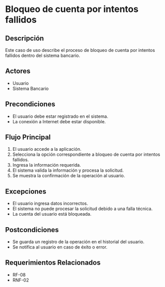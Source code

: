 # Bloqueo de cuenta por intentos fallidos

## Descripción

Este caso de uso describe el proceso de bloqueo de cuenta por intentos fallidos dentro del sistema bancario.

## Actores

- Usuario
- Sistema Bancario

## Precondiciones

- El usuario debe estar registrado en el sistema.
- La conexión a Internet debe estar disponible.

## Flujo Principal

1. El usuario accede a la aplicación.
2. Selecciona la opción correspondiente a bloqueo de cuenta por intentos fallidos.
3. Ingresa la información requerida.
4. El sistema valida la información y procesa la solicitud.
5. Se muestra la confirmación de la operación al usuario.

## Excepciones

- El usuario ingresa datos incorrectos.
- El sistema no puede procesar la solicitud debido a una falla técnica.
- La cuenta del usuario está bloqueada.

## Postcondiciones

- Se guarda un registro de la operación en el historial del usuario.
- Se notifica al usuario en caso de éxito o error.

## Requerimientos Relacionados

- RF-08
- RNF-02
